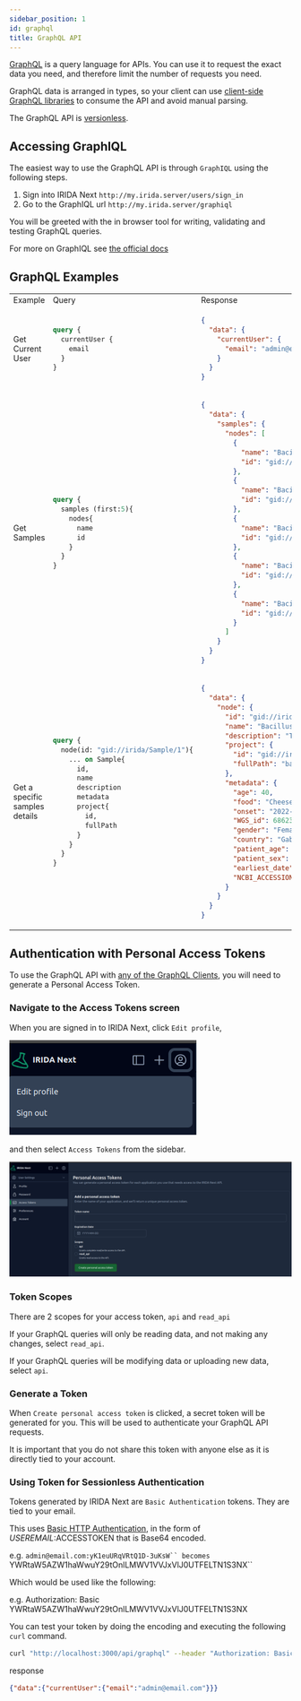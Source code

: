 ```yaml
---
sidebar_position: 1
id: graphql
title: GraphQL API
---
```


[GraphQL](https://graphql.org/) is a query language for APIs. You can use it to request the exact data you need, and therefore limit the number of requests you need.

GraphQL data is arranged in types, so your client can use [client-side GraphQL libraries](https://graphql.org/code/#graphql-clients) to consume the API and avoid manual parsing.

The GraphQL API is [versionless](https://graphql.org/learn/best-practices/#versioning).

## Accessing GraphIQL

The easiest way to use the GraphQL API is through `GraphIQL` using the following steps.

1. Sign into IRIDA Next `http://my.irida.server/users/sign_in`
2. Go to the GraphIQL url `http://my.irida.server/graphiql`

You will be greeted with the in browser tool for writing, validating and testing GraphQL queries.

For more on GraphIQL see [the official docs](https://graphql-dotnet.github.io/docs/getting-started/graphiql/)

## GraphQL Examples

<table>
<tr>
<td> Example </td> <td> Query </td> <td> Response </td>
</tr>
<tr>
<td> Get Current User </td>
<td>

```graphql
query {
  currentUser {
    email
  }
}
```

</td>
<td>

```json
{
  "data": {
    "currentUser": {
      "email": "admin@email.com"
    }
  }
}
```

</td>
</tr>
<tr>
<td> Get Samples </td>
<td>

```graphql
query {
  samples (first:5){
    nodes{
      name
      id
    }
  }
}
```

</td>
<td>

```json
{
  "data": {
    "samples": {
      "nodes": [
        {
          "name": "Bacillus anthracis/Outbreak 2022 Sample 1",
          "id": "gid://irida/Sample/1"
        },
        {
          "name": "Bacillus anthracis/Outbreak 2022 Sample 2",
          "id": "gid://irida/Sample/2"
        },
        {
          "name": "Bacillus anthracis/Outbreak 2022 Sample 3",
          "id": "gid://irida/Sample/3"
        },
        {
          "name": "Bacillus anthracis/Outbreak 2022 Sample 4",
          "id": "gid://irida/Sample/4"
        },
        {
          "name": "Bacillus anthracis/Outbreak 2022 Sample 5",
          "id": "gid://irida/Sample/5"
        }
      ]
    }
  }
}
```

</td>
</tr>

<tr>
<td> Get a specific samples details </td>
<td>

```graphql
query {
  node(id: "gid://irida/Sample/1"){
    ... on Sample{
      id,
      name
      description
      metadata
      project{
        id,
        fullPath
      }
    }
  }
}
```

</td>
<td>

```json
{
  "data": {
    "node": {
      "id": "gid://irida/Sample/1",
      "name": "Bacillus anthracis/Outbreak 2022 Sample 1",
      "description": "This is a description for sample Bacillus anthracis/Outbreak 2022 Sample 1.",
      "project": {
        "id": "gid://irida/Project/1",
        "fullPath": "bacillus/bacillus-anthracis/outbreak-2022"
      },
      "metadata": {
        "age": 40,
        "food": "Cheeseburger",
        "onset": "2022-06-21",
        "WGS_id": 6862301436,
        "gender": "Female",
        "country": "Gabon",
        "patient_age": 8,
        "patient_sex": "Male",
        "earliest_date": "2022-10-03",
        "NCBI_ACCESSION": "NM_7807606.5"
      }
    }
  }
}
```

</td>
</tr>
</table>

## Authentication with Personal Access Tokens

To use the GraphQL API with [any of the GraphQL Clients](https://graphql.org/code/#graphql-clients), you will need to generate a Personal Access Token.

### Navigate to the Access Tokens screen

When you are signed in to IRIDA Next, click `Edit profile`,

![Edit Profile Button](edit_profile.png)

and then select `Access Tokens` from the sidebar.

![Access Tokens Button](access_tokens.png)

### Token Scopes

There are 2 scopes for your access token, `api` and `read_api`

If your GraphQL queries will only be reading data, and not making any changes, select `read_api`.

If your GraphQL queries will be modifying data or uploading new data, select `api`.

### Generate a Token

When `Create personal access token` is clicked, a secret token will be generated for you. This will be used to authenticate your GraphQL API requests.

It is important that you do not share this token with anyone else as it is directly tied to your account.

### Using Token for Sessionless Authentication

Tokens generated by IRIDA Next are `Basic Authentication` tokens. They are tied to your email.

This uses [Basic HTTP Authentication](https://datatracker.ietf.org/doc/html/rfc7617), in the form of $USEREMAIL:$ACCESSTOKEN that is Base64 encoded.

e.g. `admin@email.com:yK1euURqVRtQ1D-3uKsW`` becomes `YWRtaW5AZW1haWwuY29tOnlLMWV1VVJxVlJ0UTFELTN1S3NX``

Which would be used like the following:

e.g. Authorization: Basic YWRtaW5AZW1haWwuY29tOnlLMWV1VVJxVlJ0UTFELTN1S3NX

You can test your token by doing the encoding and executing the following `curl` command.

```bash
curl "http://localhost:3000/api/graphql" --header "Authorization: Basic <your token here>" --header "Content-Type: application/json" --request POST --data "{\"query\": \"query {currentUser{email}}}\"}"
```

response

```json
{"data":{"currentUser":{"email":"admin@email.com"}}}
```
